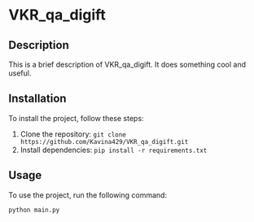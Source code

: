 # VKR_qa_digift

## Description
This is a brief description of VKR_qa_digift. It does something cool and useful.

## Installation
To install the project, follow these steps:
1. Clone the repository: `git clone https://github.com/Kavina429/VKR_qa_digift.git`
2. Install dependencies: `pip install -r requirements.txt`

## Usage
To use the project, run the following command:
```bash
python main.py